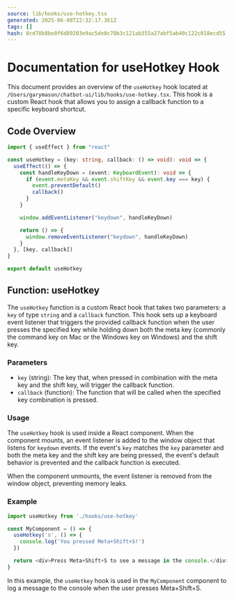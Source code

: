 ```yaml
---
source: lib/hooks/use-hotkey.tsx
generated: 2025-06-08T22:32:17.361Z
tags: []
hash: 8cd78b8be8f6d89203e9ac5de0c70b3c121ab355a27abf5ab40c122c018ecd55
---
```


# Documentation for useHotkey Hook

This document provides an overview of the `useHotkey` hook located at `/Users/garymason/chatbot-ui/lib/hooks/use-hotkey.tsx`. This hook is a custom React hook that allows you to assign a callback function to a specific keyboard shortcut.

## Code Overview

```ts
import { useEffect } from "react"

const useHotkey = (key: string, callback: () => void): void => {
  useEffect(() => {
    const handleKeyDown = (event: KeyboardEvent): void => {
      if (event.metaKey && event.shiftKey && event.key === key) {
        event.preventDefault()
        callback()
      }
    }

    window.addEventListener("keydown", handleKeyDown)

    return () => {
      window.removeEventListener("keydown", handleKeyDown)
    }
  }, [key, callback])
}

export default useHotkey
```

## Function: useHotkey

The `useHotkey` function is a custom React hook that takes two parameters: a `key` of type `string` and a `callback` function. This hook sets up a keyboard event listener that triggers the provided callback function when the user presses the specified key while holding down both the meta key (commonly the command key on Mac or the Windows key on Windows) and the shift key.

### Parameters

- `key` (string): The key that, when pressed in combination with the meta key and the shift key, will trigger the callback function.
- `callback` (function): The function that will be called when the specified key combination is pressed.

### Usage

The `useHotkey` hook is used inside a React component. When the component mounts, an event listener is added to the window object that listens for `keydown` events. If the event's `key` matches the `key` parameter and both the meta key and the shift key are being pressed, the event's default behavior is prevented and the callback function is executed.

When the component unmounts, the event listener is removed from the window object, preventing memory leaks.

### Example

```ts
import useHotkey from './hooks/use-hotkey'

const MyComponent = () => {
  useHotkey('s', () => {
    console.log('You pressed Meta+Shift+S!')
  })

  return <div>Press Meta+Shift+S to see a message in the console.</div>
}
```

In this example, the `useHotkey` hook is used in the `MyComponent` component to log a message to the console when the user presses Meta+Shift+S.